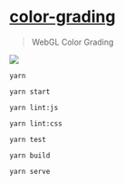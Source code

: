# [color-grading](http://35.158.218.205/experiments/color-grading/) #

> WebGL Color Grading

![](./public/preview.gif)

`yarn`

`yarn start`

`yarn lint:js`

`yarn lint:css`

`yarn test`

`yarn build`

`yarn serve`
